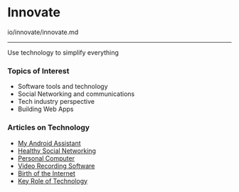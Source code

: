 # Innovate

io/innovate/innovate.md

---

Use technology to simplify everything

### Topics of Interest

- Software tools and technology
- Social Networking and communications
- Tech industry perspective
- Building Web Apps

### Articles on Technology

* [My Android Assistant](/chet-gupta/)
* [Healthy Social Networking](/social-media/)
* [Personal Computer](/personal-computer/)
* [Video Recording Software](/video-recording-software/)
* [Birth of the Internet](/birth-of-the-internet/)
* [Key Role of Technology](/technology/)


